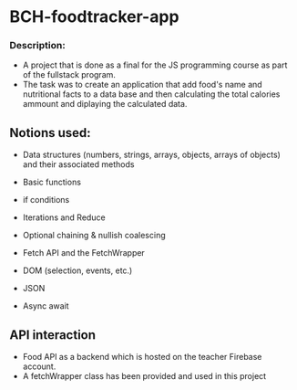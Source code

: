 # BCH-foodtracker-app

### Description:

- A project that is done as a final for the JS programming course as part of the fullstack program.
- The task was to create an application that add food's name and nutritional facts to a data base and then calculating the total calories ammount and diplaying the calculated data.

## Notions used:

- Data structures (numbers, strings, arrays, objects, arrays of objects) and their associated methods

- Basic functions

- if conditions

- Iterations and Reduce

- Optional chaining & nullish coalescing

- Fetch API and the FetchWrapper

- DOM (selection, events, etc.)

- JSON

- Async await

## API interaction

- Food API as a backend which is hosted on the teacher Firebase account.
- A fetchWrapper class has been provided and used in this project
